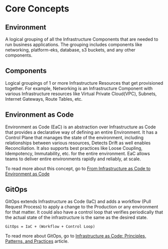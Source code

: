 # Core Concepts

## Environment

A logical grouping of all the Infrastructure Components that are needed to run business applications. The grouping includes components like networking, platform-eks, database, s3 buckets, and any other components.

## Components

Logical groupings of 1 or more Infrastructure Resources that get provisioned together. For example, Networking is an Infrastructure Component with various Infrastructure resources like Virtual Private Cloud(VPC), Subnets, Internet Gateways, Route Tables, etc.

## Environment as Code

Environment as Code (EaC) is an abstraction over Infrastructure as Code that provides a declarative  way of defining an entire Environment. It has a Control Plane that manages the state of the environment, including relationships between various resources, Detects Drift as well enables Reconciliation. It also supports best practices  like Loose Coupling, Idempotency, Immutability, etc. for the entire environment. EaC allows teams to deliver entire environments rapidly and reliably, at scale.

To read more about this concept, go to [From Infrastructure as Code to Environment as Code](https://compuzest.com/2021/09/23/from-infrastructure-as-code-to-environment-as-code/)

## GitOps

GitOps extends Infrastructure as Code (IaC) and adds a workflow (Pull Request Process) to apply a change to the Production or any environment for that matter. It could also have a control loop that verifies periodically that the actual state of the infrastructure is the same as the desired state.

```
GitOps = IaC + (Workflow + Control Loop)
```

To read more about GitOps, go to [Infrastructure as Code: Principles, Patterns, and Practices](ttps://compuzest.com/2020/07/12/principles-patterns-and-practices-for-effective-infrastructure-as-code/#GitOps) article.
